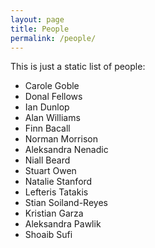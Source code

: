 ```yaml
---
layout: page
title: People
permalink: /people/
---
```


This is just a static list of people:

* Carole Goble
* Donal Fellows
* Ian Dunlop
* Alan Williams
* Finn Bacall
* Norman Morrison
* Aleksandra Nenadic
* Niall Beard
* Stuart Owen
* Natalie Stanford
* Lefteris Tatakis
* Stian Soiland-Reyes
* Kristian Garza
* Aleksandra Pawlik
* Shoaib Sufi
